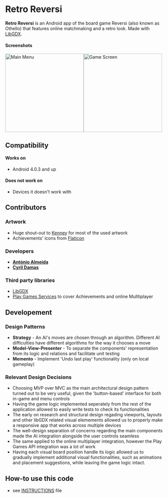 Retro Reversi
======
**Retro Reversi** is an Android app of the board game Reversi (also known as Othello) that features online matchmaking and a retro look. Made with [LibGDX](https://libgdx.badlogicgames.com/).

#### Screenshots
<img width="250px" alt='Main Menu' src='https://github.com/cyrilico/LPOO1617_T1G7/blob/finalRelease/screenshots/main-menu.png?raw=true'/><img width="250px" alt='Game Screen' src='https://github.com/cyrilico/LPOO1617_T1G7/blob/finalRelease/screenshots/in-game.png?raw=true'/>

## Compatibility
#### Works on
* Android 4.0.3 and up

#### Does not work on
* Devices it doesn't work with

## Contributors
### Artwork
* Huge shout-out to [Kenney](https://kenney.nl/assets) for most of the used artwork
* Achievements' icons from [Flaticon](https://www.flaticon.com/)

### Developers
* [**António Almeida**](https://github.com/antonioalmeida)
* [**Cyril Damas**](https://github.com/cyrilico)

### Third party libraries
* [LibGDX](https://libgdx.badlogicgames.com/)
* [Play Games Services](https://developers.google.com/games/services/) to cover Achievements and online Mulltiplayer

## Developement
### Design Patterns
* **Strategy** - An AI's moves are chosen through an algorithm. Different AI difficulties have different algorithms for the way it chooses a move
* **Model-View-Presenter** - To separate the components' representation from its logic and relations and facilitate unit testing
* **Memento** - Implement 'Undo last play' functionality (only on local gameplay)

### Relevant Design Decisions
 - Choosing MVP over MVC as the main architectural design pattern turned out to be very useful, given the 'button-based' interface for both in-game and menu controls
 - Having the game logic implemented seperately from the rest of the application allowed to easily write tests to check its functionalities
 - The early on research and structural design regading viewports, layouts and other libGDX related visual elemements allowed us to properly make a responsive app that works across multiple devices
 - The well-design separation of concerns regarding the main components made the AI integration alongside the user controls seamless
  - The same applied to the online multiplayer integration, however the Play Games API integration was a lot of work
 - Having each visual board position handle its logic allowed us to gradually implement additional visual functionalities, such as animations and placement suggestions, while leaving the game logic intact.

## How-to use this code
* see [INSTRUCTIONS](https://github.com/username/appname/blob/master/INSTRUCTIONS.md) file
